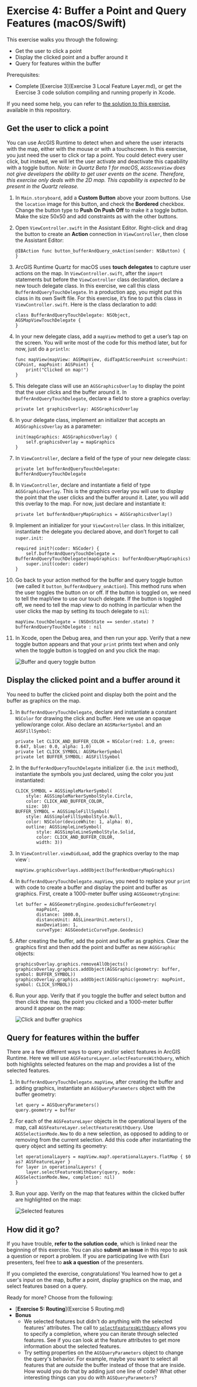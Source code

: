 # Exercise 4: Buffer a Point and Query Features (macOS/Swift)

This exercise walks you through the following:
- Get the user to click a point
- Display the clicked point and a buffer around it
- Query for features within the buffer

Prerequisites:
- Complete [Exercise 3](Exercise 3 Local Feature Layer.md), or get the Exercise 3 code solution compiling and running properly in Xcode.

If you need some help, you can refer to [the solution to this exercise](../../../solutions/macOS/Swift/Ex4_BufferAndQuery), available in this repository.

## Get the user to click a point

You can use ArcGIS Runtime to detect when and where the user interacts with the map, either with the mouse or with a touchscreen. In this exercise, you just need the user to click or tap a point. You could detect every user click, but instead, we will let the user activate and deactivate this capability with a toggle button. _Note: in Quartz Beta 1 for macOS, `AGSSceneView` does not give developers the ability to get user events on the scene. Therefore, this exercise only deals with the 2D map. This capability is expected to be present in the Quartz release._

1. In `Main.storyboard`, add a **Custom Button** above your zoom buttons. Use the `location` image for this button, and check the **Bordered** checkbox. Change the button type to **Push On Push Off** to make it a toggle button. Make the size 50x50 and add constraints as with the other buttons.

1. Open `ViewController.swift` in the Assistant Editor. Right-click and drag the button to create an **Action** connection in `ViewController`, then close the Assistant Editor:

    ```
    @IBAction func button_bufferAndQuery_onAction(sender: NSButton) {
    }
    ```

1. ArcGIS Runtime Quartz for macOS uses **touch delegates** to capture user actions on the map. In `ViewController.swift`, after the `import` statements but before the `ViewController` class declaration, declare a new touch delegate class. In this exercise, we call this class `BufferAndQueryTouchDelegate`. In a production app, you might put this class in its own Swift file. For this exercise, it’s fine to put this class in `ViewController.swift`. Here is the class declaration to add:

    ```
    class BufferAndQueryTouchDelegate: NSObject, AGSMapViewTouchDelegate {
    }
    ```

1. In your new delegate class, add a `mapView` method to get a user’s tap on the screen. You will write most of the code for this method later, but for now, just do a `println`:

    ```
    func mapView(mapView: AGSMapView, didTapAtScreenPoint screenPoint: CGPoint, mapPoint: AGSPoint) {
        print("Clicked on map!")
    }
    ```

1. This delegate class will use an `AGSGraphicsOverlay` to display the point that the user clicks and the buffer around it. In `BufferAndQueryTouchDelegate`, declare a field to store a graphics overlay:

    ```
    private let graphicsOverlay: AGSGraphicsOverlay
    ```

1. In your delegate class, implement an initializer that accepts an `AGSGraphicsOverlay` as a parameter:

    ```
    init(mapGraphics: AGSGraphicsOverlay) {
        self.graphicsOverlay = mapGraphics
    }
    ```

1. In `ViewController`, declare a field of the type of your new delegate class:

    ```
    private let bufferAndQueryTouchDelegate: BufferAndQueryTouchDelegate
    ```

1. In `ViewController`, declare and instantiate a field of type `AGSGraphicOverlay`. This is the graphics overlay you will use to display the point that the user clicks and the buffer around it. Later, you will add this overlay to the map. For now, just declare and instantiate it:

    ```
    private let bufferAndQueryMapGraphics = AGSGraphicsOverlay()
    ```

1. Implement an initializer for your `ViewController` class. In this initializer, instantiate the delegate you declared above, and don’t forget to call `super.init`:

    ```
    required init?(coder: NSCoder) {
        self.bufferAndQueryTouchDelegate = BufferAndQueryTouchDelegate(mapGraphics: bufferAndQueryMapGraphics)
        super.init(coder: coder)
    }
    ```
    
1. Go back to your action method for the buffer and query toggle button (we called it `button_bufferAndQuery_onAction`). This method runs when the user toggles the button on or off. If the button is toggled on, we need to tell the mapView to use our touch delegate. If the button is toggled off, we need to tell the map view to do nothing in particular when the user clicks the map by setting its touch delegate to `nil`:

    ```
    mapView.touchDelegate = (NSOnState == sender.state) ? bufferAndQueryTouchDelegate : nil
    ```
    
1. In Xcode, open the Debug area, and then run your app. Verify that a new toggle button appears and that your `print` prints text when and only when the toggle button is toggled on and you click the map:

    ![Buffer and query toggle button](08-buffer-query-toggle-button.png)
    
## Display the clicked point and a buffer around it

You need to buffer the clicked point and display both the point and the buffer as graphics on the map.

1. In `BufferAndQueryTouchDelegate`, declare and instantiate a constant `NSColor` for drawing the click and buffer. Here we use an opaque yellow/orange color. Also declare an `AGSMarkerSymbol` and an `AGSFillSymbol`:

    ```
    private let CLICK_AND_BUFFER_COLOR = NSColor(red: 1.0, green: 0.647, blue: 0.0, alpha: 1.0)
    private let CLICK_SYMBOL: AGSMarkerSymbol
    private let BUFFER_SYMBOL: AGSFillSymbol
    ```

1. In the `BufferAndQueryTouchDelegate` initializer (i.e. the `init` method), instantiate the symbols you just declared, using the color you just instantiated:

    ```
    CLICK_SYMBOL = AGSSimpleMarkerSymbol(
        style: AGSSimpleMarkerSymbolStyle.Circle,
        color: CLICK_AND_BUFFER_COLOR,
        size: 10)
    BUFFER_SYMBOL = AGSSimpleFillSymbol(
        style: AGSSimpleFillSymbolStyle.Null,
        color: NSColor(deviceWhite: 1, alpha: 0),
        outline: AGSSimpleLineSymbol(
            style: AGSSimpleLineSymbolStyle.Solid,
            color: CLICK_AND_BUFFER_COLOR,
            width: 3))
    ```

1. In `ViewController.viewDidLoad`, add the graphics overlay to the map view`:

    ```
    mapView.graphicsOverlays.addObject(bufferAndQueryMapGraphics)
    ```
    
1. In `BufferAndQueryTouchDelegate.mapView`, you need to replace your `print` with code to create a buffer and display the point and buffer as graphics. First, create a 1000-meter buffer using `AGSGeometryEngine`:

    ```
    let buffer = AGSGeometryEngine.geodesicBufferGeometry(
            mapPoint,
            distance: 1000.0,
            distanceUnit: AGSLinearUnit.meters(),
            maxDeviation: 1,
            curveType: AGSGeodeticCurveType.Geodesic)
    ```

1. After creating the buffer, add the point and buffer as graphics. Clear the graphics first and then add the point and buffer as new `AGSGraphic` objects:

    ```
    graphicsOverlay.graphics.removeAllObjects()
    graphicsOverlay.graphics.addObject(AGSGraphic(geometry: buffer, symbol: BUFFER_SYMBOL))
    graphicsOverlay.graphics.addObject(AGSGraphic(geometry: mapPoint, symbol: CLICK_SYMBOL))
    ```

1. Run your app. Verify that if you toggle the buffer and select button and then click the map, the point you clicked and a 1000-meter buffer around it appear on the map:

    ![Click and buffer graphics](09-click-and-buffer-graphics.png)
    
## Query for features within the buffer

There are a few different ways to query and/or select features in ArcGIS Runtime. Here we will use `AGSFeatureLayer.selectFeaturesWithQuery`, which both highlights selected features on the map and provides a list of the selected features.

1. In `BufferAndQueryTouchDelegate.mapView`, after creating the buffer and adding graphics, instantiate an `AGSQueryParameters` object with the buffer geometry:

    ```
    let query = AGSQueryParameters()
    query.geometry = buffer
    ```
    
1. For each of the `AGSFeatureLayer` objects in the operational layers of the map, call `AGSFeatureLayer.selectFeaturesWithQuery`. Use `AGSSelectionMode.New` to do a new selection, as opposed to adding to or removing from the current selection. Add this code after instantiating the query object and setting its geometry:

    ```
    let operationalLayers = mapView.map?.operationalLayers.flatMap { $0 as? AGSFeatureLayer }
    for layer in operationalLayers! {
        layer.selectFeaturesWithQuery(query, mode: AGSSelectionMode.New, completion: nil)
    }
    ```
    
1. Run your app. Verify on the map that features within the clicked buffer are highlighted on the map:

    ![Selected features](11-selected-features.png)
    
## How did it go?

If you have trouble, **refer to the solution code**, which is linked near the beginning of this exercise. You can also **submit an issue** in this repo to ask a question or report a problem. If you are participating live with Esri presenters, feel free to **ask a question** of the presenters.

If you completed the exercise, congratulations! You learned how to get a user's input on the map, buffer a point, display graphics on the map, and select features based on a query.

Ready for more? Choose from the following:

- [**Exercise 5: Routing**](Exercise 5 Routing.md)
- **Bonus**
    - We selected features but didn't do anything with the selected features' attributes. The call to [`selectFeaturesWithQuery`](https://developers.arcgis.com/macos/latest/api-reference/interface_a_g_s_feature_layer.html#ae655af6edce13c49c841f0556dc6d561) allows you to specify a completion, where you can iterate through selected features. See if you can look at the feature attributes to get more information about the selected features.
    - Try setting properties on the `AGSQueryParameters` object to change the query's behavior. For example, maybe you want to select all features that are _outside_ the buffer instead of those that are inside. How would you do that by adding just one line of code? What other interesting things can you do with `AGSQueryParameters`?
